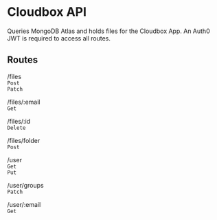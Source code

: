 # Cloudbox API  

Queries MongoDB Atlas and holds files for the Cloudbox App. An Auth0 JWT is required to access all routes.

## Routes  

/files  
`Post`  
`Patch`  

/files/:email  
`Get`  

/files/:id  
`Delete`  

/files/folder  
`Post`  

/user  
`Get`  
`Put`  

/user/groups  
`Patch`  

/user/:email  
`Get`  
